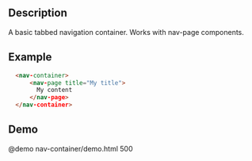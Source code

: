 <!--
@module {can.Component} nav-container <nav-container />
@parent spectre.components

-->

## Description

A basic tabbed navigation container. Works with nav-page components.

## Example

```html
  <nav-container>
      <nav-page title="My title">
        My content
      </nav-page>
  </nav-container>
```

## Demo

@demo nav-container/demo.html 500
